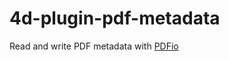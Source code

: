 # 4d-plugin-pdf-metadata
Read and write PDF metadata with [PDFio](https://github.com/michaelrsweet/pdfio)
